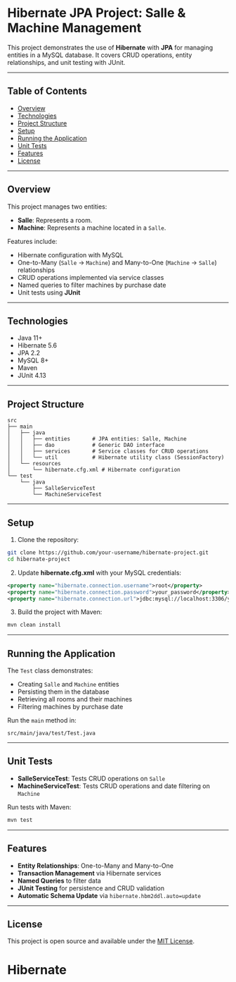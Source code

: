 # Hibernate JPA Project: Salle & Machine Management

This project demonstrates the use of **Hibernate** with **JPA** for managing entities in a MySQL database. It covers CRUD operations, entity relationships, and unit testing with JUnit.

---

## Table of Contents

- [Overview](#overview)
- [Technologies](#technologies)
- [Project Structure](#project-structure)
- [Setup](#setup)
- [Running the Application](#running-the-application)
- [Unit Tests](#unit-tests)
- [Features](#features)
- [License](#license)

---

## Overview

This project manages two entities:

- **Salle**: Represents a room.
- **Machine**: Represents a machine located in a `Salle`.

Features include:

- Hibernate configuration with MySQL
- One-to-Many (`Salle` → `Machine`) and Many-to-One (`Machine` → `Salle`) relationships
- CRUD operations implemented via service classes
- Named queries to filter machines by purchase date
- Unit tests using **JUnit**

---

## Technologies

- Java 11+
- Hibernate 5.6
- JPA 2.2
- MySQL 8+
- Maven
- JUnit 4.13

---

## Project Structure

```
src
├── main
│   ├── java
│   │   ├── entities       # JPA entities: Salle, Machine
│   │   ├── dao            # Generic DAO interface
│   │   ├── services       # Service classes for CRUD operations
│   │   └── util           # Hibernate utility class (SessionFactory)
│   └── resources
│       └── hibernate.cfg.xml # Hibernate configuration
└── test
    └── java
        ├── SalleServiceTest
        └── MachineServiceTest
```

---

## Setup

1. Clone the repository:

```bash
git clone https://github.com/your-username/hibernate-project.git
cd hibernate-project
```

2. Update **hibernate.cfg.xml** with your MySQL credentials:

```xml
<property name="hibernate.connection.username">root</property>
<property name="hibernate.connection.password">your_password</property>
<property name="hibernate.connection.url">jdbc:mysql://localhost:3306/your_database?zeroDateTimeBehavior=convertToNull</property>
```

3. Build the project with Maven:

```bash
mvn clean install
```

---

## Running the Application

The `Test` class demonstrates:

- Creating `Salle` and `Machine` entities
- Persisting them in the database
- Retrieving all rooms and their machines
- Filtering machines by purchase date

Run the `main` method in:

```
src/main/java/test/Test.java
```

---

## Unit Tests

- **SalleServiceTest**: Tests CRUD operations on `Salle`
- **MachineServiceTest**: Tests CRUD operations and date filtering on `Machine`

Run tests with Maven:

```bash
mvn test
```

---

## Features

- **Entity Relationships**: One-to-Many and Many-to-One
- **Transaction Management** via Hibernate services
- **Named Queries** to filter data
- **JUnit Testing** for persistence and CRUD validation
- **Automatic Schema Update** via `hibernate.hbm2ddl.auto=update`

---

## License

This project is open source and available under the [MIT License](LICENSE).
# Hibernate
